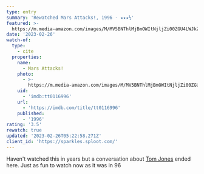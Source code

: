 ```yaml
---
type: entry
summary: 'Rewatched Mars Attacks!, 1996 - ★★★½'
featured: >-
  https://m.media-amazon.com/images/M/MV5BNThlMjBmOWItNjljZi00ZGU4LWJkZjgtNWU1ZjI1MTg4MzczXkEyXkFqcGdeQXVyNTIzOTk5ODM@._V1_SX300.jpg
date: '2023-02-26'
watch-of:
  type:
    - cite
  properties:
    name:
      - Mars Attacks!
    photo:
      - >-
        https://m.media-amazon.com/images/M/MV5BNThlMjBmOWItNjljZi00ZGU4LWJkZjgtNWU1ZjI1MTg4MzczXkEyXkFqcGdeQXVyNTIzOTk5ODM@._V1_SX300.jpg
    uid:
      - 'imdb:tt0116996'
    url:
      - 'https://imdb.com/title/tt0116996'
    published:
      - '1996'
rating: '3.5'
rewatch: true
updated: '2023-02-26T05:22:58.271Z'
client_id: 'https://sparkles.sploot.com/'
---
```

Haven't watched this in years but a conversation about [Tom Jones](https://tomjones.com) ended here. Just as fun to watch now as it was in 96
